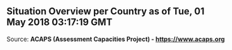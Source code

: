 ## Situation Overview per Country as of Tue, 01 May 2018 03:17:19 GMT

Source: **ACAPS (Assessment Capacities Project) - https://www.acaps.org**